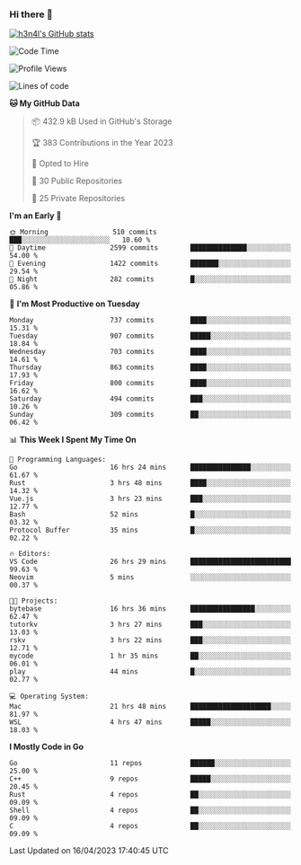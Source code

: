 ### Hi there 👋

[![h3n4l's GitHub stats](https://github-readme-stats.vercel.app/api?username=h3n4l&count_private=true&show_icons=true&theme=radical)](https://github.com/h3n4l/github-readme-stats)

<!--START_SECTION:waka-->
![Code Time](http://img.shields.io/badge/Code%20Time-1%2C134%20hrs%2050%20mins-blue)

![Profile Views](http://img.shields.io/badge/Profile%20Views-1-blue)

![Lines of code](https://img.shields.io/badge/From%20Hello%20World%20I%27ve%20Written-2.7%20million%20lines%20of%20code-blue)

**🐱 My GitHub Data** 

> 📦 432.9 kB Used in GitHub's Storage 
 > 
> 🏆 383 Contributions in the Year 2023
 > 
> 💼 Opted to Hire
 > 
> 📜 30 Public Repositories 
 > 
> 🔑 25 Private Repositories 
 > 
**I'm an Early 🐤** 

```text
🌞 Morning                510 commits         ███░░░░░░░░░░░░░░░░░░░░░░   10.60 % 
🌆 Daytime                2599 commits        ██████████████░░░░░░░░░░░   54.00 % 
🌃 Evening                1422 commits        ███████░░░░░░░░░░░░░░░░░░   29.54 % 
🌙 Night                  282 commits         █░░░░░░░░░░░░░░░░░░░░░░░░   05.86 % 
```
📅 **I'm Most Productive on Tuesday** 

```text
Monday                   737 commits         ████░░░░░░░░░░░░░░░░░░░░░   15.31 % 
Tuesday                  907 commits         █████░░░░░░░░░░░░░░░░░░░░   18.84 % 
Wednesday                703 commits         ████░░░░░░░░░░░░░░░░░░░░░   14.61 % 
Thursday                 863 commits         ████░░░░░░░░░░░░░░░░░░░░░   17.93 % 
Friday                   800 commits         ████░░░░░░░░░░░░░░░░░░░░░   16.62 % 
Saturday                 494 commits         ███░░░░░░░░░░░░░░░░░░░░░░   10.26 % 
Sunday                   309 commits         ██░░░░░░░░░░░░░░░░░░░░░░░   06.42 % 
```


📊 **This Week I Spent My Time On** 

```text
💬 Programming Languages: 
Go                       16 hrs 24 mins      ███████████████░░░░░░░░░░   61.67 % 
Rust                     3 hrs 48 mins       ████░░░░░░░░░░░░░░░░░░░░░   14.32 % 
Vue.js                   3 hrs 23 mins       ███░░░░░░░░░░░░░░░░░░░░░░   12.77 % 
Bash                     52 mins             █░░░░░░░░░░░░░░░░░░░░░░░░   03.32 % 
Protocol Buffer          35 mins             █░░░░░░░░░░░░░░░░░░░░░░░░   02.22 % 

🔥 Editors: 
VS Code                  26 hrs 29 mins      █████████████████████████   99.63 % 
Neovim                   5 mins              ░░░░░░░░░░░░░░░░░░░░░░░░░   00.37 % 

🐱‍💻 Projects: 
bytebase                 16 hrs 36 mins      ████████████████░░░░░░░░░   62.47 % 
tutorkv                  3 hrs 27 mins       ███░░░░░░░░░░░░░░░░░░░░░░   13.03 % 
rskv                     3 hrs 22 mins       ███░░░░░░░░░░░░░░░░░░░░░░   12.71 % 
mycode                   1 hr 35 mins        ██░░░░░░░░░░░░░░░░░░░░░░░   06.01 % 
play                     44 mins             █░░░░░░░░░░░░░░░░░░░░░░░░   02.77 % 

💻 Operating System: 
Mac                      21 hrs 48 mins      ████████████████████░░░░░   81.97 % 
WSL                      4 hrs 47 mins       █████░░░░░░░░░░░░░░░░░░░░   18.03 % 
```

**I Mostly Code in Go** 

```text
Go                       11 repos            ██████░░░░░░░░░░░░░░░░░░░   25.00 % 
C++                      9 repos             █████░░░░░░░░░░░░░░░░░░░░   20.45 % 
Rust                     4 repos             ██░░░░░░░░░░░░░░░░░░░░░░░   09.09 % 
Shell                    4 repos             ██░░░░░░░░░░░░░░░░░░░░░░░   09.09 % 
C                        4 repos             ██░░░░░░░░░░░░░░░░░░░░░░░   09.09 % 
```




 Last Updated on 16/04/2023 17:40:45 UTC
<!--END_SECTION:waka-->

